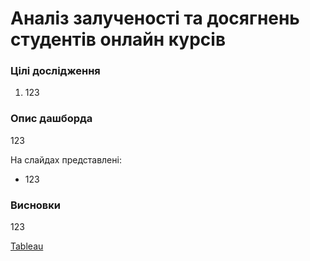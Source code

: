 # Аналіз залученості та досягнень студентів онлайн курсів

### Цілі дослідження
1. 123

### Опис дашборда
123

На слайдах представлені:
- 123

### Висновки
123


[Tableau](https://public.tableau.com/app/profile/dmitriy1152/viz/online_courses_17392063488960/Dashboard1?publish=yes "Перейти на Tableau Public")

<!-- [Презентація](https://github.com/dkolesov95/tableau/blob/main/bank_customers/%D0%94%D0%B0%D1%88%D0%B1%D0%BE%D1%80%D0%B4%20%D0%BF%D0%BE%20%D0%BA%D0%BB%D1%96%D1%94%D0%BD%D1%82%D0%B0%D1%85%20%D0%B1%D0%B0%D0%BD%D0%BA%D1%83.pdf "Презентація") -->